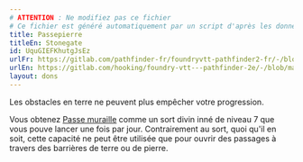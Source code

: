 ```yaml
---
# ATTENTION : Ne modifiez pas ce fichier
# Ce fichier est généré automatiquement par un script d'après les données du module Foundry VTT officiel et de sa traduction
title: Passepierre
titleEn: Stonegate
id: UquGIEFKhutgJsEz
urlFr: https://gitlab.com/pathfinder-fr/foundryvtt-pathfinder2-fr/-/blob/master/data/feats/UquGIEFKhutgJsEz.htm
urlEn: https://gitlab.com/hooking/foundry-vtt---pathfinder-2e/-/blob/master/packs/data/feats.db/stonegate.json
layout: dons
---
```

Les obstacles en terre ne peuvent plus empêcher votre progression.

Vous obtenez [Passe muraille](../sorts/passe-muraille.md) comme un sort divin inné de niveau 7 que vous pouve lancer une fois par jour. Contrairement au sort, quoi qu'il en soit, cette capacité ne peut être utilisée que pour ouvrir des passages à travers des barrières de terre ou de pierre.

